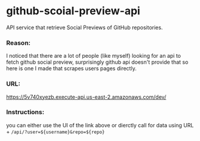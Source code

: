 # github-scoial-preview-api
API service that retrieve Social Previews of GitHub repositories. 


### Reason:
I noticed that there are a lot of people (like myself) looking for an api to fetch github social preview, surprisingly github api doesn't provide that so here is one I made that scrapes users pages directly. 

### URL:
https://5v740xyezb.execute-api.us-east-2.amazonaws.com/dev/

### Instructions:
you can either use the UI of the link above or dierctly call for data using URL + `/api/?user=${username}&repo=${repo}`

